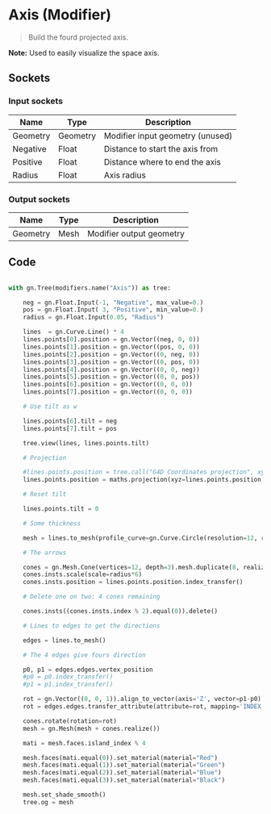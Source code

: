 # Axis (Modifier)

> Build the fourd projected axis.

**Note:** Used to easily visualize the space axis.

## Sockets

### Input sockets

| Name         | Type        | Description                                                           |
| ------------ | ----------- | --------------------------------------------------------------------- |
| Geometry     | Geometry    | Modifier input geometry (unused)                                      |
| Negative     | Float       | Distance to start the axis from                                       |
| Positive     | Float       | Distance where to end the axis                                        |
| Radius       | Float       | Axis radius                                                           |

### Output sockets

| Name        | Type        | Description                                                           |
| ----------- | ----------- | --------------------------------------------------------------------- |
| Geometry    | Mesh        | Modifier output geometry                                              |

## Code

``` python

with gn.Tree(modifiers.name("Axis")) as tree:

    neg = gn.Float.Input(-1, "Negative", max_value=0.)
    pos = gn.Float.Input( 3, "Positive", min_value=0.)
    radius = gn.Float.Input(0.05, "Radius")

    lines  = gn.Curve.Line() * 4
    lines.points[0].position = gn.Vector((neg, 0, 0))
    lines.points[1].position = gn.Vector((pos, 0, 0))
    lines.points[2].position = gn.Vector((0, neg, 0))
    lines.points[3].position = gn.Vector((0, pos, 0))
    lines.points[4].position = gn.Vector((0, 0, neg))
    lines.points[5].position = gn.Vector((0, 0, pos))        
    lines.points[6].position = gn.Vector((0, 0, 0))
    lines.points[7].position = gn.Vector((0, 0, 0))

    # Use tilt as w

    lines.points[6].tilt = neg
    lines.points[7].tilt = pos

    tree.view(lines, lines.points.tilt)

    # Projection

    #lines.points.position = tree.call("G4D Coordinates projection", xyz=lines.points.position, w=lines.points.tilt).vector
    lines.points.position = maths.projection(xyz=lines.points.position, w=lines.points.tilt).vector

    # Reset tilt

    lines.points.tilt = 0

    # Some thickness

    mesh = lines.to_mesh(profile_curve=gn.Curve.Circle(resolution=12, radius=radius).curve, fill_caps=True)

    # The arrows

    cones = gn.Mesh.Cone(vertices=12, depth=3).mesh.duplicate(8, realize=False)
    cones.insts.scale(scale=radius*6)
    cones.insts.position = lines.points.position.index_transfer()

    # Delete one on two: 4 cones remaining

    cones.insts((cones.insts.index % 2).equal(0)).delete()

    # Lines to edges to get the directions

    edges = lines.to_mesh()

    # The 4 edges give fours direction

    p0, p1 = edges.edges.vertex_position
    #p0 = p0.index_transfer()
    #p1 = p1.index_transfer()

    rot = gn.Vector((0, 0, 1)).align_to_vector(axis='Z', vector=p1-p0)
    rot = edges.edges.transfer_attribute(attribute=rot, mapping='INDEX')

    cones.rotate(rotation=rot)
    mesh = gn.Mesh(mesh + cones.realize())

    mati = mesh.faces.island_index % 4 

    mesh.faces(mati.equal(0)).set_material(material="Red")
    mesh.faces(mati.equal(1)).set_material(material="Green")
    mesh.faces(mati.equal(2)).set_material(material="Blue")
    mesh.faces(mati.equal(3)).set_material(material="Black")

    mesh.set_shade_smooth()
    tree.og = mesh 

```

